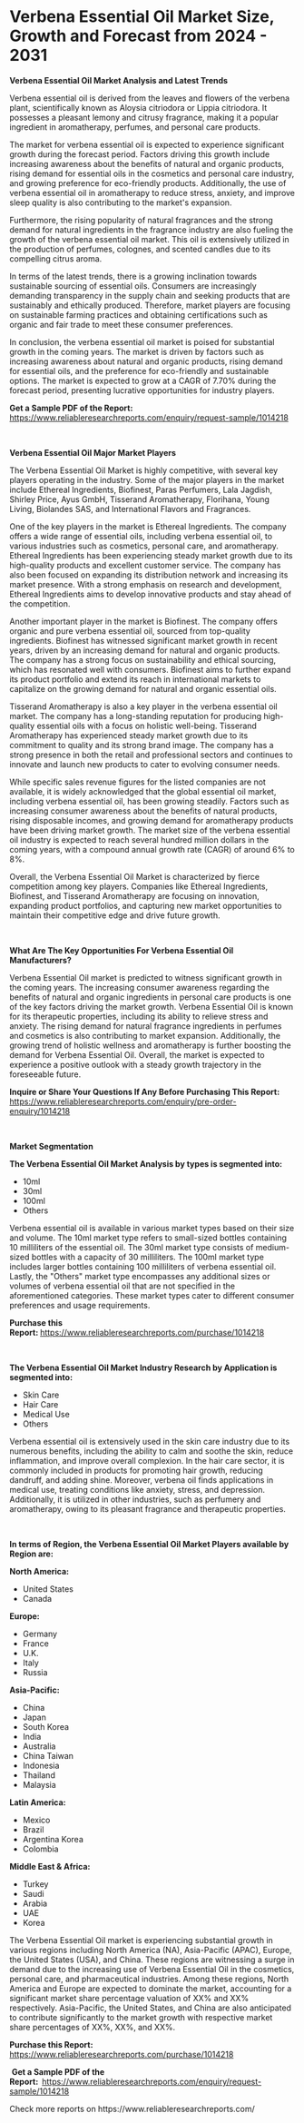 <p><h1>Verbena Essential Oil Market Size, Growth and Forecast from 2024 - 2031</h1></p><p><strong>Verbena Essential Oil Market Analysis and Latest Trends</strong></p>
<p><p>Verbena essential oil is derived from the leaves and flowers of the verbena plant, scientifically known as Aloysia citriodora or Lippia citriodora. It possesses a pleasant lemony and citrusy fragrance, making it a popular ingredient in aromatherapy, perfumes, and personal care products.</p><p>The market for verbena essential oil is expected to experience significant growth during the forecast period. Factors driving this growth include increasing awareness about the benefits of natural and organic products, rising demand for essential oils in the cosmetics and personal care industry, and growing preference for eco-friendly products. Additionally, the use of verbena essential oil in aromatherapy to reduce stress, anxiety, and improve sleep quality is also contributing to the market's expansion.</p><p>Furthermore, the rising popularity of natural fragrances and the strong demand for natural ingredients in the fragrance industry are also fueling the growth of the verbena essential oil market. This oil is extensively utilized in the production of perfumes, colognes, and scented candles due to its compelling citrus aroma.</p><p>In terms of the latest trends, there is a growing inclination towards sustainable sourcing of essential oils. Consumers are increasingly demanding transparency in the supply chain and seeking products that are sustainably and ethically produced. Therefore, market players are focusing on sustainable farming practices and obtaining certifications such as organic and fair trade to meet these consumer preferences.</p><p>In conclusion, the verbena essential oil market is poised for substantial growth in the coming years. The market is driven by factors such as increasing awareness about natural and organic products, rising demand for essential oils, and the preference for eco-friendly and sustainable options. The market is expected to grow at a CAGR of 7.70% during the forecast period, presenting lucrative opportunities for industry players.</p></p>
<p><strong>Get a Sample PDF of the Report:&nbsp;</strong> <a href="https://www.reliableresearchreports.com/enquiry/request-sample/1014218">https://www.reliableresearchreports.com/enquiry/request-sample/1014218</a></p>
<p>&nbsp;</p>
<p><strong>Verbena Essential Oil Major Market Players</strong></p>
<p><p>The Verbena Essential Oil Market is highly competitive, with several key players operating in the industry. Some of the major players in the market include Ethereal Ingredients, Biofinest, Paras Perfumers, Lala Jagdish, Shirley Price, Ayus GmbH, Tisserand Aromatherapy, Florihana, Young Living, Biolandes SAS, and International Flavors and Fragrances.</p><p>One of the key players in the market is Ethereal Ingredients. The company offers a wide range of essential oils, including verbena essential oil, to various industries such as cosmetics, personal care, and aromatherapy. Ethereal Ingredients has been experiencing steady market growth due to its high-quality products and excellent customer service. The company has also been focused on expanding its distribution network and increasing its market presence. With a strong emphasis on research and development, Ethereal Ingredients aims to develop innovative products and stay ahead of the competition.</p><p>Another important player in the market is Biofinest. The company offers organic and pure verbena essential oil, sourced from top-quality ingredients. Biofinest has witnessed significant market growth in recent years, driven by an increasing demand for natural and organic products. The company has a strong focus on sustainability and ethical sourcing, which has resonated well with consumers. Biofinest aims to further expand its product portfolio and extend its reach in international markets to capitalize on the growing demand for natural and organic essential oils.</p><p>Tisserand Aromatherapy is also a key player in the verbena essential oil market. The company has a long-standing reputation for producing high-quality essential oils with a focus on holistic well-being. Tisserand Aromatherapy has experienced steady market growth due to its commitment to quality and its strong brand image. The company has a strong presence in both the retail and professional sectors and continues to innovate and launch new products to cater to evolving consumer needs.</p><p>While specific sales revenue figures for the listed companies are not available, it is widely acknowledged that the global essential oil market, including verbena essential oil, has been growing steadily. Factors such as increasing consumer awareness about the benefits of natural products, rising disposable incomes, and growing demand for aromatherapy products have been driving market growth. The market size of the verbena essential oil industry is expected to reach several hundred million dollars in the coming years, with a compound annual growth rate (CAGR) of around 6% to 8%.</p><p>Overall, the Verbena Essential Oil Market is characterized by fierce competition among key players. Companies like Ethereal Ingredients, Biofinest, and Tisserand Aromatherapy are focusing on innovation, expanding product portfolios, and capturing new market opportunities to maintain their competitive edge and drive future growth.</p></p>
<p>&nbsp;</p>
<p><strong>What Are The Key Opportunities For Verbena Essential Oil Manufacturers?</strong></p>
<p><p>Verbena Essential Oil market is predicted to witness significant growth in the coming years. The increasing consumer awareness regarding the benefits of natural and organic ingredients in personal care products is one of the key factors driving the market growth. Verbena Essential Oil is known for its therapeutic properties, including its ability to relieve stress and anxiety. The rising demand for natural fragrance ingredients in perfumes and cosmetics is also contributing to market expansion. Additionally, the growing trend of holistic wellness and aromatherapy is further boosting the demand for Verbena Essential Oil. Overall, the market is expected to experience a positive outlook with a steady growth trajectory in the foreseeable future.</p></p>
<p><strong>Inquire or Share Your Questions If Any Before Purchasing This Report:</strong> <a href="https://www.reliableresearchreports.com/enquiry/pre-order-enquiry/1014218">https://www.reliableresearchreports.com/enquiry/pre-order-enquiry/1014218</a></p>
<p>&nbsp;</p>
<p><strong>Market Segmentation</strong></p>
<p><strong>The Verbena Essential Oil Market Analysis by types is segmented into:</strong></p>
<p><ul><li>10ml</li><li>30ml</li><li>100ml</li><li>Others</li></ul></p>
<p><p>Verbena essential oil is available in various market types based on their size and volume. The 10ml market type refers to small-sized bottles containing 10 milliliters of the essential oil. The 30ml market type consists of medium-sized bottles with a capacity of 30 milliliters. The 100ml market type includes larger bottles containing 100 milliliters of verbena essential oil. Lastly, the "Others" market type encompasses any additional sizes or volumes of verbena essential oil that are not specified in the aforementioned categories. These market types cater to different consumer preferences and usage requirements.</p></p>
<p><strong>Purchase this Report:&nbsp;</strong><a href="https://www.reliableresearchreports.com/purchase/1014218">https://www.reliableresearchreports.com/purchase/1014218</a></p>
<p>&nbsp;</p>
<p><strong>The Verbena Essential Oil Market Industry Research by Application is segmented into:</strong></p>
<p><ul><li>Skin Care</li><li>Hair Care</li><li>Medical Use</li><li>Others</li></ul></p>
<p><p>Verbena essential oil is extensively used in the skin care industry due to its numerous benefits, including the ability to calm and soothe the skin, reduce inflammation, and improve overall complexion. In the hair care sector, it is commonly included in products for promoting hair growth, reducing dandruff, and adding shine. Moreover, verbena oil finds applications in medical use, treating conditions like anxiety, stress, and depression. Additionally, it is utilized in other industries, such as perfumery and aromatherapy, owing to its pleasant fragrance and therapeutic properties.</p></p>
<p>&nbsp;</p>
<p><strong>In terms of Region, the Verbena Essential Oil Market Players available by Region are:</strong></p>
<p>
    <p> <strong> North America: </strong>
        <ul>
            <li>United States</li>
            <li>Canada</li>
        </ul>
        </p> 
    <p> <strong> Europe: </strong>
        <ul>
            <li>Germany</li>
            <li>France</li>
            <li>U.K.</li>
            <li>Italy</li>
            <li>Russia</li>
        </ul>
        </p> 
    <p> <strong> Asia-Pacific: </strong>
        <ul>
            <li>China</li>
            <li>Japan</li>
            <li>South Korea</li>
            <li>India</li>
            <li>Australia</li>
            <li>China Taiwan</li>
            <li>Indonesia</li>
            <li>Thailand</li>
            <li>Malaysia</li>
        </ul>
        </p> 
    <p> <strong> Latin America: </strong>
        <ul>
            <li>Mexico</li>
            <li>Brazil</li>
            <li>Argentina Korea</li>
            <li>Colombia</li>
        </ul>
        </p> 
    <p> <strong> Middle East & Africa: </strong>
        <ul>
            <li>Turkey</li>
            <li>Saudi</li>
            <li>Arabia</li>
            <li>UAE</li>
            <li>Korea</li>
        </ul>
    </p>
    </p>
<p><p>The Verbena Essential Oil market is experiencing substantial growth in various regions including North America (NA), Asia-Pacific (APAC), Europe, the United States (USA), and China. These regions are witnessing a surge in demand due to the increasing use of Verbena Essential Oil in the cosmetics, personal care, and pharmaceutical industries. Among these regions, North America and Europe are expected to dominate the market, accounting for a significant market share percentage valuation of XX% and XX% respectively. Asia-Pacific, the United States, and China are also anticipated to contribute significantly to the market growth with respective market share percentages of XX%, XX%, and XX%.</p></p>
<p><strong>Purchase this Report: </strong><a href="https://www.reliableresearchreports.com/purchase/1014218">https://www.reliableresearchreports.com/purchase/1014218</a></p>
<p>&nbsp;<strong>Get a Sample PDF of the Report:&nbsp;&nbsp;</strong><a href="https://www.reliableresearchreports.com/enquiry/request-sample/1014218">https://www.reliableresearchreports.com/enquiry/request-sample/1014218</a></p>
<p><strong></strong></p>
<p>Check more reports on https://www.reliableresearchreports.com/</p>